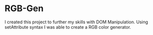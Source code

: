 # RGB-Gen

I created this project to further my skills with DOM Manipulation. Using setAttribute syntax I was able to create a RGB color generator.
